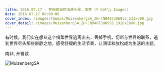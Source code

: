 ```yaml
---
title: 2016.07.17 - 在梅森堡的海滩小屋，南非 (© Getty Images)
date: 2016.07.17 00:00:00
cover_index: /images/thumbs/MuizenbergSA_ZH-CN9407386955_533x300.jpg
cover_detail: /images/MuizenbergSA_ZH-CN9407386955_1920x1080.jpg
---
```


有时候，我们实在想从这个纷繁世界逃离出去，丢掉手机，切断与世界的联系，逃到世界尽头那些僻静之地，感受舒缓的生活节奏，让阅读和放松成为生活的主题。

南非, 开普敦

![MuizenbergSA](/images/MuizenbergSA_ZH-CN9407386955_1920x1080.jpg)
